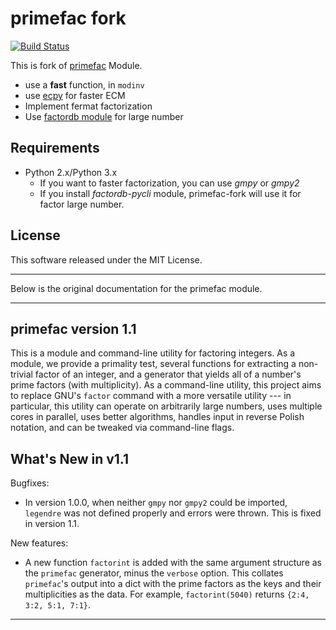 primefac fork 
===============

[![Build Status](https://api.travis-ci.org/elliptic-shiho/primefac-fork.svg?branch=master)](https://travis-ci.org/elliptic-shiho/primefac-fork)

This is fork of [primefac](https://pypi.python.org/pypi/primefac) Module.

* use a **fast** function, in `modinv`
* use [ecpy](https://github.com/elliptic-shiho/ecpy/) for faster ECM
* Implement fermat factorization
* Use [factordb module](https://github.com/ryosan-470/factordb-pycli) for large number


## Requirements
* Python 2.x/Python 3.x
  - If you want to faster factorization, you can use *gmpy* or *gmpy2*
  - If you install *factordb-pycli* module, primefac-fork will use it for factor large number.

## License
This software released under the MIT License. 

---

Below is the original documentation for the primefac module. 

---

## primefac version 1.1

This is a module and command-line utility for factoring integers.  As a module, we provide a primality test, several functions for extracting a non-trivial factor of an integer, and a generator that yields all of a number's prime factors (with multiplicity).  As a command-line utility, this project aims to replace GNU's ``factor`` command with a more versatile utility --- in particular, this utility can operate on arbitrarily large numbers, uses multiple cores in parallel, uses better algorithms, handles input in reverse Polish notation, and can be tweaked via command-line flags.


## What's New in v1.1

Bugfixes:

 - In version 1.0.0, when neither ``gmpy`` nor ``gmpy2`` could be imported, ``legendre`` was not defined properly and errors were thrown.  This is fixed in version 1.1.

New features:

 - A new function ``factorint`` is added with the same argument structure as the ``primefac`` generator, minus the ``verbose`` option.  This collates ``primefac``'s output into a dict with the prime factors as the keys and their multiplicities as the data.  For example, ``factorint(5040)`` returns ``{2:4, 3:2, 5:1, 7:1}``.

---
